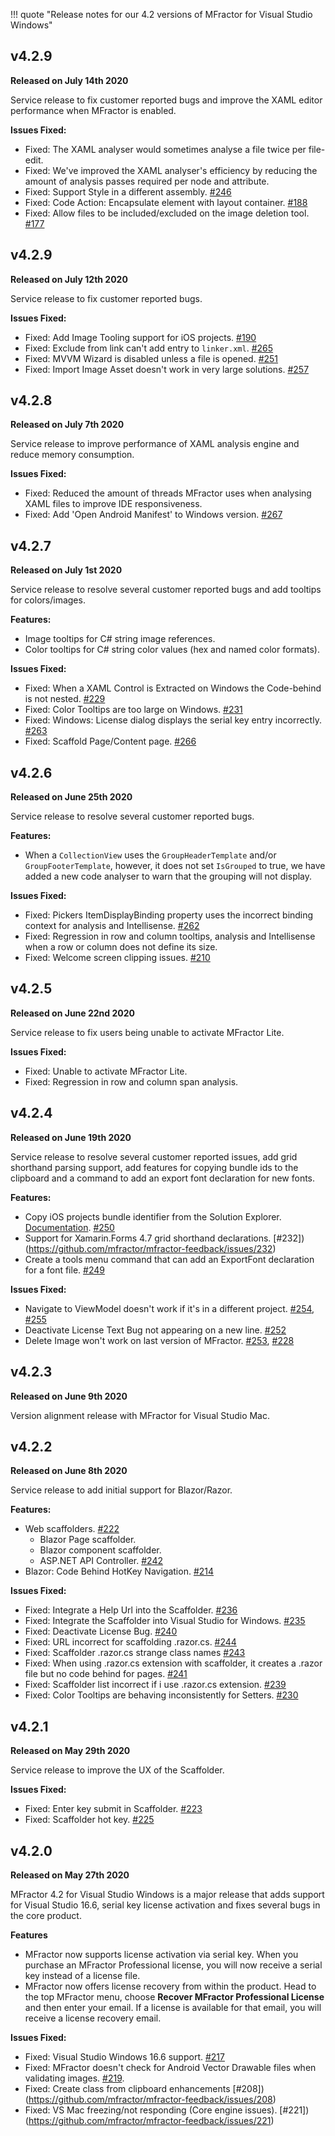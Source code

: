 !!! quote "Release notes for our 4.2 versions of MFractor for Visual Studio Windows"

## v4.2.9

**Released on July 14th 2020**

Service release to fix customer reported bugs and improve the XAML editor performance when MFractor is enabled.

**Issues Fixed:**

 * Fixed: The XAML analyser would sometimes analyse a file twice per file-edit.
 * Fixed: We've improved the XAML analyser's efficiency by reducing the amount of analysis passes required per node and attribute.
 * Fixed: Support Style in a different assembly. [#246](https://github.com/mfractor/mfractor-feedback/issues/246)
 * Fixed: Code Action: Encapsulate element with layout container. [#188](https://github.com/mfractor/mfractor-feedback/issues/188)
 * Fixed: Allow files to be included/excluded on the image deletion tool. [#177](https://github.com/mfractor/mfractor-feedback/issues/177)

## v4.2.9

**Released on July 12th 2020**

Service release to fix customer reported bugs.

**Issues Fixed:**

 * Fixed: Add Image Tooling support for iOS projects. [#190](https://github.com/mfractor/mfractor-feedback/issues/190)
 * Fixed: Exclude from link can't add entry to `linker.xml`. [#265](https://github.com/mfractor/mfractor-feedback/issues/265)
 * Fixed: MVVM Wizard is disabled unless a file is opened. [#251](https://github.com/mfractor/mfractor-feedback/issues/251)
 * Fixed: Import Image Asset doesn't work in very large solutions. [#257](https://github.com/mfractor/mfractor-feedback/issues/257)

## v4.2.8

**Released on July 7th 2020**

Service release to improve performance of XAML analysis engine and reduce memory consumption.

**Issues Fixed:**

 * Fixed: Reduced the amount of threads MFractor uses when analysing XAML files to improve IDE responsiveness.
 * Fixed: Add 'Open Android Manifest' to Windows version. [#267](https://github.com/mfractor/mfractor-feedback/issues/267)

## v4.2.7

**Released on July 1st 2020**

Service release to resolve several customer reported bugs and add tooltips for colors/images.

**Features:**

 * Image tooltips for C# string image references.
 * Color tooltips for C# string color values (hex and named color formats).

**Issues Fixed:**

 * Fixed: When a XAML Control is Extracted on Windows the Code-behind is not nested. [#229](https://github.com/mfractor/mfractor-feedback/issues/229)
 * Fixed: Color Tooltips are too large on Windows. [#231](https://github.com/mfractor/mfractor-feedback/issues/231)
 * Fixed: Windows: License dialog displays the serial key entry incorrectly. [#263](https://github.com/mfractor/mfractor-feedback/issues/263)
 * Fixed: Scaffold Page/Content page. [#266](https://github.com/mfractor/mfractor-feedback/issues/266)

## v4.2.6

**Released on June 25th 2020**

Service release to resolve several customer reported bugs.

**Features:**

* When a `CollectionView` uses the `GroupHeaderTemplate` and/or `GroupFooterTemplate`, however, it does not set `IsGrouped` to true, we have added a new code analyser to warn that the grouping will not display.

**Issues Fixed:**

 * Fixed: Pickers ItemDisplayBinding property uses the incorrect binding context for analysis and Intellisense. [#262](https://github.com/mfractor/mfractor-feedback/issues/262)
 * Fixed: Regression in row and column tooltips, analysis and Intellisense when a row or column does not define its size.
 * Fixed: Welcome screen clipping issues. [#210](https://github.com/mfractor/mfractor-feedback/issues/210)

## v4.2.5

**Released on June 22nd 2020**

Service release to fix users being unable to activate MFractor Lite.

**Issues Fixed:**

 * Fixed: Unable to activate MFractor Lite.
 * Fixed: Regression in row and column span analysis.

## v4.2.4

**Released on June 19th 2020**

Service release to resolve several customer reported issues, add grid shorthand parsing support, add features for copying bundle ids to the clipboard and a command to add an export font declaration for new fonts.

**Features:**

 * Copy iOS projects bundle identifier from the Solution Explorer. [Documentation](/ios/tools/copy-bundle-id.md). [#250](https://github.com/mfractor/mfractor-feedback/issues/250)
 * Support for Xamarin.Forms 4.7 grid shorthand declarations. [#232])(https://github.com/mfractor/mfractor-feedback/issues/232)
 * Create a tools menu command that can add an ExportFont declaration for a font file. [#249](https://github.com/mfractor/mfractor-feedback/issues/249)

**Issues Fixed:**

 * Navigate to ViewModel doesn't work if it's in a different project. [#254](https://github.com/mfractor/mfractor-feedback/issues/254), [#255](https://github.com/mfractor/mfractor-feedback/issues/255)
 * Deactivate License Text Bug not appearing on a new line. [#252](https://github.com/mfractor/mfractor-feedback/issues/252)
 * Delete Image won't work on last version of MFractor. [#253](https://github.com/mfractor/mfractor-feedback/issues/253), [#228](https://github.com/mfractor/mfractor-feedback/issues/228)

## v4.2.3

**Released on June 9th 2020**

Version alignment release with MFractor for Visual Studio Mac.

## v4.2.2

**Released on June 8th 2020**

Service release to add initial support for Blazor/Razor.

 **Features:**

  * Web scaffolders. [#222](https://github.com/mfractor/mfractor-feedback/issues/222)
    * Blazor Page scaffolder.
    * Blazor component scaffolder.
    * ASP.NET API Controller. [#242](https://github.com/mfractor/mfractor-feedback/issues/242)
  * Blazor: Code Behind HotKey Navigation. [#214](https://github.com/mfractor/mfractor-feedback/issues/214)

**Issues Fixed:**

 * Fixed: Integrate a Help Url into the Scaffolder. [#236](https://github.com/mfractor/mfractor-feedback/issues/236)
 * Fixed: Integrate the Scaffolder into Visual Studio for Windows. [#235](https://github.com/mfractor/mfractor-feedback/issues/235)
 * Fixed: Deactivate License Bug. [#240](https://github.com/mfractor/mfractor-feedback/issues/240)
 * Fixed: URL incorrect for scaffolding .razor.cs. [#244](https://github.com/mfractor/mfractor-feedback/issues/244)
 * Fixed: Scaffolder .razor.cs strange class names [#243](https://github.com/mfractor/mfractor-feedback/issues/243)
 * Fixed: When using .razor.cs extension with scaffolder, it creates a .razor file but no code behind for pages. [#241](https://github.com/mfractor/mfractor-feedback/issues/241)
 * Fixed: Scaffolder list incorrect if i use .razor.cs extension. [#239](https://github.com/mfractor/mfractor-feedback/issues/239)
 * Fixed: Color Tooltips are behaving inconsistently for Setters. [#230](https://github.com/mfractor/mfractor-feedback/issues/230)

## v4.2.1

**Released on May 29th 2020**

Service release to improve the UX of the Scaffolder.

**Issues Fixed:**

  * Fixed: Enter key submit in Scaffolder. [#223](https://github.com/mfractor/mfractor-feedback/issues/223)
  * Fixed: Scaffolder hot key. [#225](https://github.com/mfractor/mfractor-feedback/issues/225)

## v4.2.0

**Released on May 27th 2020**

MFractor 4.2 for Visual Studio Windows is a major release that adds support for Visual Studio 16.6, serial key license activation and fixes several bugs in the core product.

**Features**

 * MFractor now supports license activation via serial key. When you purchase an MFractor Professional license, you will now receive a serial key instead of a license file.
 * MFractor now offers license recovery from within the product. Head to the top MFractor menu, choose **Recover MFractor Professional License** and then enter your email. If a license is available for that email, you will receive a license recovery email.

 **Issues Fixed:**

  * Fixed: Visual Studio Windows 16.6 support. [#217](https://github.com/mfractor/mfractor-feedback/issues/217)
  * Fixed: MFractor doesn't check for Android Vector Drawable files when validating images. [#219](https://github.com/mfractor/mfractor-feedback/issues/219).
  * Fixed: Create class from clipboard enhancements [#208])(https://github.com/mfractor/mfractor-feedback/issues/208)
  * Fixed: VS Mac freezing/not responding (Core engine issues). [#221])(https://github.com/mfractor/mfractor-feedback/issues/221)
